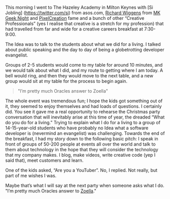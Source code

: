 This morning I went to The Hazeley Academy in Milton Keynes with [Si Jobling] (https://twitter.com/si) from asos.com, [Richard Wiggens]( https://twitter.com/richardwiggins) from [MK Geek Night](http://mkgeeknight.co.uk) and [PixelCreation](http://pixelcreation.co.uk ) fame and a bunch of other “Creative Professionals” (yes I realise that creative is a stretch for my profession) that had travelled from far and wide for a creative careers breakfast at 7:30-9:00.

The Idea was to talk to the students about what we did for a living. I talked about public speaking and the day to day of being a globetrotting developer evangelist.

Groups of 2-5 students would come to my table for around 10 minutes, and we would talk about what I did, and my route to getting where I am today. A bell would ring, and then they would move to the next table, and a new group would sit at my table for the process to begin again.
>
> "I’m pretty much Oracles answer to Zoella"
>

The whole event was tremendous fun; I hope the kids got something out of it, they seemed to enjoy themselves and had loads of questions. I certainly did. You see it gave me a real opportunity to rehearse the Christmas party conversation that will inevitably arise at this time of year, the dreaded “What do you do for a living.”
Trying to explain what I do for a living to a group of 14-15-year-old students who have probably no Idea what a software developer is (nevermind an evangelist) was challenging. Towards the end of the breakfast, I had my story down to the following basic pitch: I speak in front of groups of 50-200 people at events all over the world and talk to them about technology in the hope that they will consider the technology that my company makes. I blog, make videos, write creative code (yep I said that), meet customers and learn.

One of the kids asked, “Are you a YouTuber”. No, I replied. Not really, but part of me wishes I was. 

Maybe that’s what I will say at the next party when someone asks what I do. "I’m pretty much Oracles answer to [Zoella](https://www.youtube.com/channel/UCWRV5AVOlKJR1Flvgt310Cw)."
